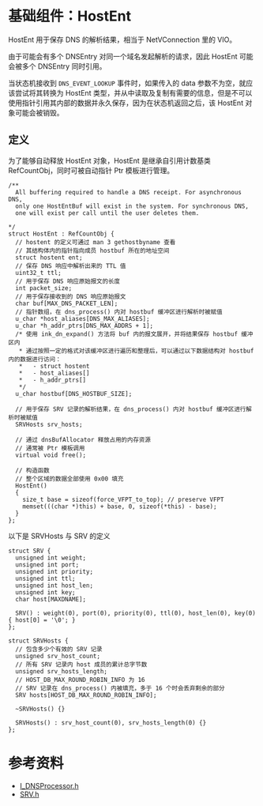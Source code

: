 # 基础组件：HostEnt

HostEnt 用于保存 DNS 的解析结果，相当于 NetVConnection 里的 VIO。

由于可能会有多个 DNSEntry 对同一个域名发起解析的请求，因此 HostEnt 可能会被多个 DNSEntry 同时引用。

当状态机接收到 `DNS_EVENT_LOOKUP` 事件时，如果传入的 data 参数不为空，就应该尝试将其转换为 HostEnt 类型，并从中读取及复制有需要的信息，但是不可以使用指针引用其内部的数据并永久保存，因为在状态机返回之后，该 HostEnt 对象可能会被销毁。

## 定义

为了能够自动释放 HostEnt 对象，HostEnt 是继承自引用计数基类 RefCountObj，同时可被自动指针 Ptr 模板进行管理。

```
/**
  All buffering required to handle a DNS receipt. For asynchronous DNS,
  only one HostEntBuf will exist in the system. For synchronous DNS,
  one will exist per call until the user deletes them.

*/
struct HostEnt : RefCountObj {
  // hostent 的定义可通过 man 3 gethostbyname 查看
  // 其结构体内的指针指向成员 hostbuf 所在的地址空间
  struct hostent ent;
  // 保存 DNS 响应中解析出来的 TTL 值
  uint32_t ttl;
  // 用于保存 DNS 响应原始报文的长度
  int packet_size;
  // 用于保存接收到的 DNS 响应原始报文
  char buf[MAX_DNS_PACKET_LEN];
  // 指针数组，在 dns_process() 内对 hostbuf 缓冲区进行解析时被赋值
  u_char *host_aliases[DNS_MAX_ALIASES];
  u_char *h_addr_ptrs[DNS_MAX_ADDRS + 1];
  /* 使用 ink_dn_expand() 方法将 buf 内的报文展开，并将结果保存 hostbuf 缓冲区内
   * 通过按照一定的格式对该缓冲区进行遍历和整理后，可以通过以下数据结构对 hostbuf 内的数据进行访问：
   *   - struct hostent
   *   - host_aliases[]
   *   - h_addr_ptrs[]
   */
  u_char hostbuf[DNS_HOSTBUF_SIZE];

  // 用于保存 SRV 记录的解析结果，在 dns_process() 内对 hostbuf 缓冲区进行解析时被赋值
  SRVHosts srv_hosts;

  // 通过 dnsBufAllocator 释放占用的内存资源
  // 通常被 Ptr 模板调用
  virtual void free();

  // 构造函数
  // 整个区域的数据全部使用 0x00 填充
  HostEnt()
  {
    size_t base = sizeof(force_VFPT_to_top); // preserve VFPT
    memset(((char *)this) + base, 0, sizeof(*this) - base);
  }
};
```

以下是 SRVHosts 与 SRV 的定义

```
struct SRV {
  unsigned int weight;
  unsigned int port;
  unsigned int priority;
  unsigned int ttl;
  unsigned int host_len;
  unsigned int key;
  char host[MAXDNAME];

  SRV() : weight(0), port(0), priority(0), ttl(0), host_len(0), key(0) { host[0] = '\0'; }
};

struct SRVHosts {
  // 包含多少个有效的 SRV 记录
  unsigned srv_host_count;
  // 所有 SRV 记录内 host 成员的累计总字节数
  unsigned srv_hosts_length;
  // HOST_DB_MAX_ROUND_ROBIN_INFO 为 16
  // SRV 记录在 dns_process() 内被填充，多于 16 个时会丢弃剩余的部分
  SRV hosts[HOST_DB_MAX_ROUND_ROBIN_INFO];

  ~SRVHosts() {}

  SRVHosts() : srv_host_count(0), srv_hosts_length(0) {}
};
```

# 参考资料

- [I_DNSProcessor.h](http://github.com/apache/trafficserver/tree/6.0.x/iocore/dns/I_DNSProcessor.h)
- [SRV.h](http://github.com/apache/trafficserver/tree/6.0.x/iocore/dns/SRV.h)

